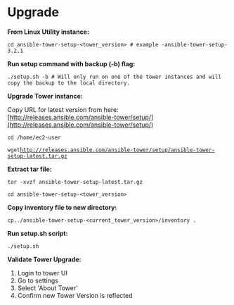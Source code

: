 # Upgrade

**From Linux Utility instance:**

`cd ansible-tower-setup-<tower_version> # example -ansible-tower-setup-3.2.1`

**Run setup command with backup (-b) flag:**&#x20;

```
./setup.sh -b # Will only run on one of the tower instances and will copy the backup to the local directory.
```

**Upgrade Tower instance:**

Copy URL for latest version from here:\
[http://releases.ansible.com/ansible-tower/setup/](http://releases.ansible.com/ansible-tower/setup/)

`cd /home/ec2-user`

`wget`[`http://releases.ansible.com/ansible-tower/setup/ansible-tower-setup-latest.tar.gz`](http://releases.ansible.com/ansible-tower/setup/ansible-tower-setup-latest.tar.gz)

**Extract tar file:**

`tar -xvzf ansible-tower-setup-latest.tar.gz`

`cd ansible-tower-setup-<tower_version>`

**Copy inventory file to new directory:**

`cp../ansible-tower-setup-<current_tower_version>/inventory .`

**Run setup.sh script:**

`./setup.sh`

**Validate Tower Upgrade:**

1. Login to tower UI
2. Go to settings
3. Select 'About Tower'
4. Confirm new Tower Version is reflected
